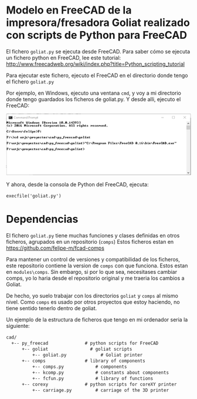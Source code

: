 # Modelo en FreeCAD de la impresora/fresadora Goliat realizado con scripts de Python para FreeCAD

El fichero `goliat.py` se ejecuta desde FreeCAD.
Para saber cómo se ejecuta un fichero python en FreeCAD, lee este tutorial:
http://www.freecadweb.org/wiki/index.php?title=Python_scripting_tutorial

Para ejecutar este fichero, ejecuto el FreeCAD en el directorio donde tengo el fichero `goliat.py`

Por ejemplo, en Windows, ejecuto una ventana `cmd`, y voy a mi directorio donde tengo guardados los ficheros de goliat.py. Y desde alli, ejecuto el FreeCAD:

![wincmd](img/cmd_freecad_lauch.jpg)

Y ahora, desde la consola de Python del FreeCAD, ejecuta:

```
execfile('goliat.py')
```

# Dependencias

El fichero `goliat.py` tiene muchas funciones y clases definidas en otros ficheros, agrupados en un repositorio (`comps`)
Estos ficheros estan en https://github.com/felipe-m/fcad-comps

Para mantener un control de versiones y compatibilidad de los ficheros, este repositorio contiene la version de `comps` con que funciona. Estos estan en `modules\comps`. Sin embargo, si por lo que sea, necesitases cambiar comps, yo lo haria desde el repositorio original y me traeria los cambios a Goliat.

De hecho, yo suelo trabajar con los directorios `goliat` y `comps` al mismo nivel. Como `comps` es usado por otros proyectos que estoy haciendo, no tiene sentido tenerlo dentro de goliat.

Un ejemplo de la estructura de ficheros que tengo en mi ordenador seria la siguiente: 
```
cad/
  +-- py_freecad              # python scripts for FreeCAD
      +-- goliat                # goliat scripts
          +-- goliat.py             # Goliat printer
      +-- comps               # library of components
          +-- comps.py            # components
          +-- kcomp.py            # constants about components
          +-- fcfun.py            # library of functions
      +-- corexy              # python scripts for coreXY printer
          +-- carriage.py         # carriage of the 3D printer 
```


